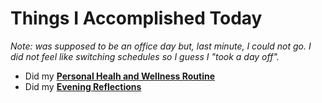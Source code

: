 # Things I Accomplished Today

_Note: was supposed to be an office day but, last minute, I could not go. I did not feel like switching schedules so I guess I "took a day off"._

- Did my **[Personal Healh and Wellness Routine](../../routines/2024/personal-health-and-wellness-routine-2024-week-5.md)**
- Did my **[Evening Reflections](../../routines/evening-reflections.md)**
